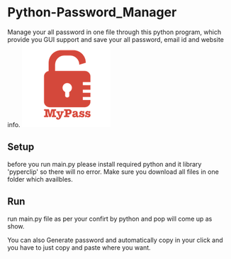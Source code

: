 # Python-Password_Manager
Manage your all password in one file through this python program, which provide you GUI support and save your all password, email id and website info.
![](./logo.png)

## Setup
before you run main.py please install required python and it library 'pyperclip' so there will no error.
Make sure you download all files in one folder which availbles.

## Run
run main.py file as per your confirt by python and pop will come up as show.


You can also Generate password and automatically copy in your click and you have to just copy and paste where you want.
